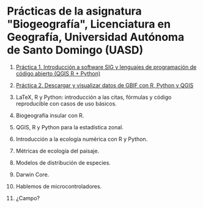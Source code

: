 # Prácticas de la asignatura "Biogeografía", Licenciatura en Geografía, Universidad Autónoma de Santo Domingo (UASD)

1. [Práctica 1. Introducción a software SIG y lenguajes de programación de código abierto (QGIS R + Python)](practica-1.md)

2. [Práctica 2. Descargar y visualizar datos de GBIF con R, Python y QGIS](practica-2.md)

2. LaTeX, R y Python: introducción a las citas, fórmulas y código reproducible con casos de uso básicos.

3. Biogeografía insular con R.

4. QGIS, R y Python para la estadística zonal.

5. Introducción a la ecología numérica con R y Python.

6. Métricas de ecología del paisaje.

7. Modelos de distribución de especies.

8. Darwin Core.

9. Hablemos de microcontroladores.

9. ¿Campo?
